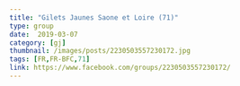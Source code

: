 ```yaml
---
title: "Gilets Jaunes Saone et Loire (71)"
type: group
date:  2019-03-07
category: [gj]
thumbnail: /images/posts/2230503557230172.jpg
tags: [FR,FR-BFC,71]
link: https://www.facebook.com/groups/2230503557230172/
---
```

